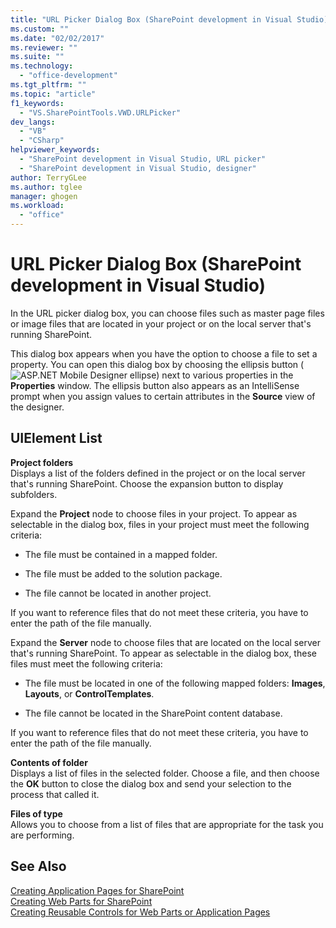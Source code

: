 ```yaml
---
title: "URL Picker Dialog Box (SharePoint development in Visual Studio) | Microsoft Docs"
ms.custom: ""
ms.date: "02/02/2017"
ms.reviewer: ""
ms.suite: ""
ms.technology: 
  - "office-development"
ms.tgt_pltfrm: ""
ms.topic: "article"
f1_keywords: 
  - "VS.SharePointTools.VWD.URLPicker"
dev_langs: 
  - "VB"
  - "CSharp"
helpviewer_keywords: 
  - "SharePoint development in Visual Studio, URL picker"
  - "SharePoint development in Visual Studio, designer"
author: TerryGLee
ms.author: tglee
manager: ghogen
ms.workload: 
  - "office"
---
```

# URL Picker Dialog Box (SharePoint development in Visual Studio)
  In the URL picker dialog box, you can choose files such as master page files or image files that are located in your project or on the local server that's running SharePoint.  
  
 This dialog box appears when you have the option to choose a file to set a property. You can open this dialog box by choosing the ellipsis button (![ASP.NET Mobile Designer ellipse](../sharepoint/media/mwellipsis.gif "ASP.NET Mobile Designer ellipse")) next to various properties in the **Properties** window. The ellipsis button also appears as an IntelliSense prompt when you assign values to certain attributes in the **Source** view of the designer.  
  
## UIElement List  
 **Project folders**  
 Displays a list of the folders defined in the project or on the local server that's running SharePoint. Choose the expansion button to display subfolders.  
  
 Expand the **Project** node to choose files in your project. To appear as selectable in the dialog box, files in your project must meet the following criteria:  
  
-   The file must be contained in a mapped folder.  
  
-   The file must be added to the solution package.  
  
-   The file cannot be located in another project.  
  
 If you want to reference files that do not meet these criteria, you have to enter the path of the file manually.  
  
 Expand the **Server** node to choose files that are located on the local server that's running SharePoint. To appear as selectable in the dialog box, these files must meet the following criteria:  
  
-   The file must be located in one of the following mapped folders: **Images**, **Layouts**, or **ControlTemplates**.  
  
-   The file cannot be located in the SharePoint content database.  
  
 If you want to reference files that do not meet these criteria, you have to enter the path of the file manually.  
  
 **Contents of folder**  
 Displays a list of files in the selected folder. Choose a file, and then choose the **OK** button to close the dialog box and send your selection to the process that called it.  
  
 **Files of type**  
 Allows you to choose from a list of files that are appropriate for the task you are performing.  
  
## See Also  
 [Creating Application Pages for SharePoint](../sharepoint/creating-application-pages-for-sharepoint.md)   
 [Creating Web Parts for SharePoint](../sharepoint/creating-web-parts-for-sharepoint.md)   
 [Creating Reusable Controls for Web Parts or Application Pages](../sharepoint/creating-reusable-controls-for-web-parts-or-application-pages.md)   
  
  